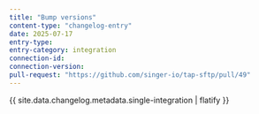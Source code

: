 ```yaml
---
title: "Bump versions"
content-type: "changelog-entry"
date: 2025-07-17
entry-type: 
entry-category: integration
connection-id: 
connection-version: 
pull-request: "https://github.com/singer-io/tap-sftp/pull/49"
---
```

{{ site.data.changelog.metadata.single-integration | flatify }}
